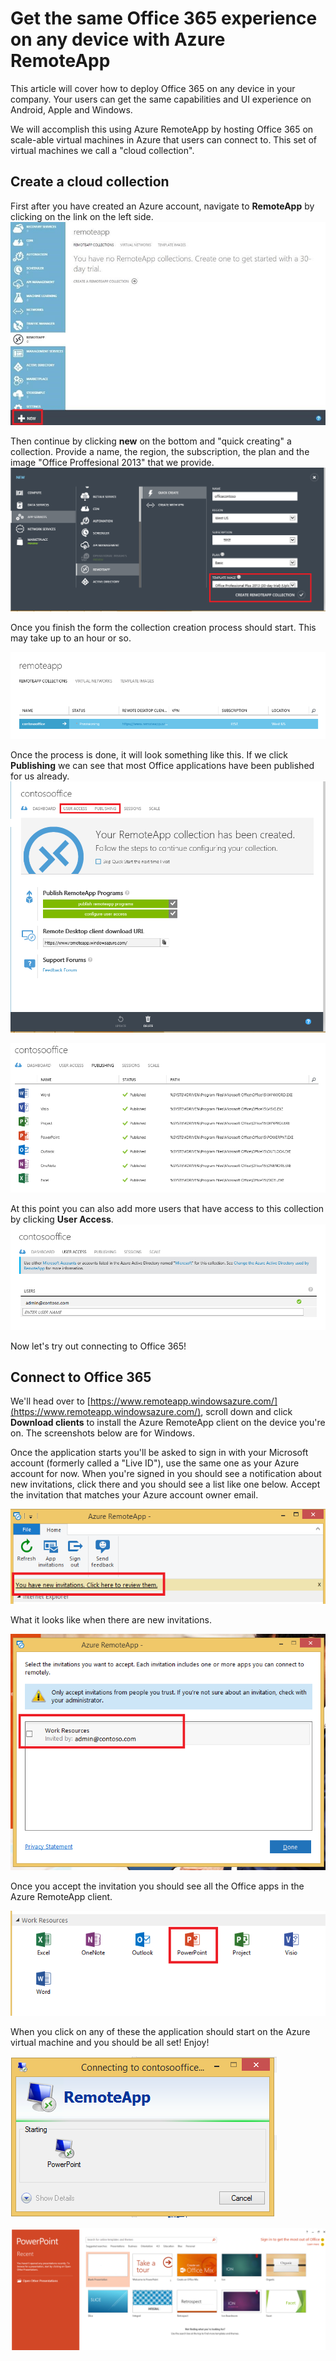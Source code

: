 <properties
   pageTitle="Get the same Office 365 experience on any device with Azure RemoteApp"
   description="Learn how to share any Office 365 app with your users by using Azure RemoteApp."
   services="remoteapp"
   documentationCenter=""
   authors="guscatalano"
   manager="mbaldwin"
   editor=""/>

<tags
   ms.service="remoteapp"
   ms.devlang="na"
   ms.topic="hero-article"
   ms.tgt_pltfrm="na"
   ms.workload="compute"
   ms.date="08/12/2015"
   ms.author="guscatal;elizapo"/>


# Get the same Office 365 experience on any device with Azure RemoteApp

This article will cover how to deploy Office 365 on any device in your company. Your users can get the same capabilities and UI experience on Android, Apple and Windows. 

We will accomplish this using Azure RemoteApp by hosting Office 365 on scale-able virtual machines in Azure that users can connect to. This set of virtual machines we call a "cloud collection". 

## Create a cloud collection

First after you have created an Azure account, navigate to **RemoteApp** by clicking on the link on the left side. 
![Showing Azure RemoteApp on the Azure Portal](https://raw.githubusercontent.com/guscatalano/azure-content/master/articles/media/remoteapp-tutorial-o365anywhere/1-menu.png)

Then continue by clicking **new** on the bottom and "quick creating" a collection. Provide a name, the region, the subscription, the plan and the image "Office Proffesional 2013" that we provide.
![Create Dialog](https://raw.githubusercontent.com/guscatalano/azure-content/master/articles/media/remoteapp-tutorial-o365anywhere/2-quickcreate.PNG)

Once you finish the form the collection creation process should start. This may take up to an hour or so.

![Waiting](https://raw.githubusercontent.com/guscatalano/azure-content/master/articles/media/remoteapp-tutorial-o365anywhere/3-waiting.PNG)

Once the process is done, it will look something like this. If we click **Publishing** we can see that most Office applications have been published for us already.
![Collection created](https://raw.githubusercontent.com/guscatalano/azure-content/master/articles/media/remoteapp-tutorial-o365anywhere/4-done.PNG)

![Published apps](https://raw.githubusercontent.com/guscatalano/azure-content/master/articles/media/remoteapp-tutorial-o365anywhere/5-publish.PNG)

At this point you can also add more users that have access to this collection by clicking **User Access**.
![Configure user access](https://raw.githubusercontent.com/guscatalano/azure-content/master/articles/media/remoteapp-tutorial-o365anywhere/6-user.PNG)

Now let's try out connecting to Office 365!

## Connect to Office 365

We'll head over to [https://www.remoteapp.windowsazure.com/](https://www.remoteapp.windowsazure.com/), scroll down  and click **Download clients** to install the Azure RemoteApp client on the device you're on. The screenshots below are for Windows.

Once the application starts you'll be asked to sign in with your Microsoft account (formerly called a "Live ID"), use the same one as your Azure account for now. When you're signed in you should see a notification about new invitations, click there and you should see a list like one below. Accept the invitation that matches your Azure account owner email. 

![New invitation](https://raw.githubusercontent.com/guscatalano/azure-content/master/articles/media/remoteapp-tutorial-o365anywhere/7-araclient.PNG)

What it looks like when there are new invitations.

![Accept an application](https://raw.githubusercontent.com/guscatalano/azure-content/master/articles/media/remoteapp-tutorial-o365anywhere/8-invitation.PNG) 

Once you accept the invitation you should see all the Office apps in the Azure RemoteApp client.

![List of apps](https://raw.githubusercontent.com/guscatalano/azure-content/master/articles/media/remoteapp-tutorial-o365anywhere/9-work.PNG)

When you click on any of these the application should start on the Azure virtual machine and you should be all set! Enjoy!

![starting](https://raw.githubusercontent.com/guscatalano/azure-content/master/articles/media/remoteapp-tutorial-o365anywhere/10-arastart.PNG)

![powerpoint](https://raw.githubusercontent.com/guscatalano/azure-content/master/articles/media/remoteapp-tutorial-o365anywhere/11-pp.PNG)
 